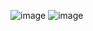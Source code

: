 ![image](https://github.com/Rahul-chaurasiya/Leetcode-Practice-Problem/assets/77222540/3adecb19-92c7-4398-ab00-9bac032bbf45)
![image](https://github.com/Rahul-chaurasiya/Leetcode-Practice-Problem/assets/77222540/ead84a4e-ed7a-4b65-892d-70f6855c0f4e)
